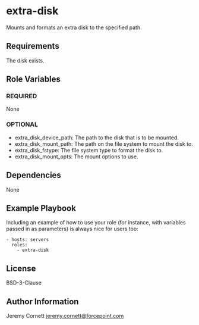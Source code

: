 # extra-disk

Mounts and formats an extra disk to the specified path.

## Requirements

The disk exists.

## Role Variables

### REQUIRED

None

### OPTIONAL

* extra_disk_device_path: The path to the disk that is to be mounted.
* extra_disk_mount_path: The path on the file system to mount the disk to.
* extra_disk_fstype: The file system type to format the disk to.
* extra_disk_mount_opts: The mount options to use.

## Dependencies

None

## Example Playbook

Including an example of how to use your role (for instance, with variables passed in as parameters) is always nice for users too:

    - hosts: servers
      roles:
        - extra-disk

## License

BSD-3-Clause

## Author Information

Jeremy Cornett <jeremy.cornett@forcepoint.com>
